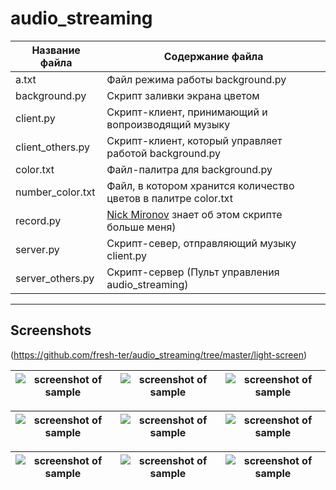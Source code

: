 # audio_streaming

Название файла     | Содержание файла
-------------------|----------------------
a.txt              | Файл режима работы background.py
background.py      | Скрипт заливки экрана цветом
client.py          | Скрипт-клиент, принимающий и вопроизводящий музыку
client_others.py   | Скрипт-клиент, который управляет работой background.py
color.txt          | Файл-палитра для background.py
number_color.txt   | Файл, в котором хранится количество цветов в палитре color.txt
record.py          | [Nick Mironov](https://github.com/nickfromXXII) знает об этом скрипте больше меня)
server.py          | Скрипт-север, отправляющий музыку client.py
server_others.py   | Скрипт-сервер (Пульт управления audio_streaming)

***
Screenshots
----------------------
(<https://github.com/fresh-ter/audio_streaming/tree/master/light-screen>)

![screenshot of sample](https://github.com/fresh-ter/audio_streaming/blob/master/light-screen/red.gif)  | ![screenshot of sample](https://github.com/fresh-ter/audio_streaming/blob/master/light-screen/green.gif)  | ![screenshot of sample](https://github.com/fresh-ter/audio_streaming/blob/master/light-screen/dark_blue.gif)
--------------------------------------------------------------------------------------------------------|-------------------------------------------------------------------------------------------------------------------|---------------------------------------------------------------------------------------------------------


![screenshot of sample](https://github.com/fresh-ter/audio_streaming/blob/master/light-screen/sky_blue.gif)  | ![screenshot of sample](https://github.com/fresh-ter/audio_streaming/blob/master/light-screen/violet.gif)  | ![screenshot of sample](https://github.com/fresh-ter/audio_streaming/blob/master/light-screen/white.gif)
-------------------------------------------------------------------------------------------------------------|----------------------------------------------------------------------------------------------------------------|------------------------------------------------------------------------------------------------------



![screenshot of sample](https://github.com/fresh-ter/audio_streaming/blob/master/light-screen/yellow.gif)  | ![screenshot of sample](https://github.com/fresh-ter/audio_streaming/blob/master/light-screen/orange.gif)  | ![screenshot of sample](https://github.com/fresh-ter/audio_streaming/blob/master/light-screen/pink.gif)
-----------------------------------------------------------------------------------------------------------|----------------------------------------------------------------------------------------------------------------|------------------------------------------------------------------------------------------------------

